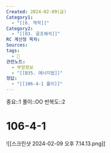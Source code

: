 ```yaml
---
Created: 2024-02-09(금)
Category1:
  - "[[6. 역학]]"
Category2:
  - "[[03. 골조해석]]"
RC 계산형 목차: 
Sources: 
tags:
  - 🧮
관련노트:
  - 부정정보
  - "[[B35. 에너지법]]"
정답:
  - "[[106-4-1 풀이]]"
---
```

중요::1
풀이::OO
반복도::2
#  106-4-1

![[스크린샷 2024-02-09 오후 7.14.13.png]]